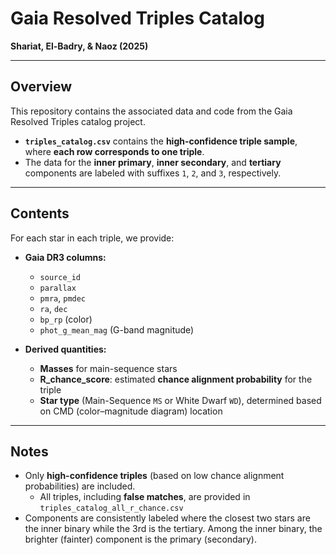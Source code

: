 # Gaia Resolved Triples Catalog  
**Shariat, El-Badry, & Naoz (2025)**

---

## Overview

This repository contains the associated data and code from the Gaia Resolved Triples catalog project.

- **`triples_catalog.csv`** contains the **high-confidence triple sample**, where **each row corresponds to one triple**.
- The data for the **inner primary**, **inner secondary**, and **tertiary** components are labeled with suffixes `1`, `2`, and `3`, respectively.

---

## Contents

For each star in each triple, we provide:
- **Gaia DR3 columns:**
  - `source_id`
  - `parallax`
  - `pmra`, `pmdec`
  - `ra`, `dec`
  - `bp_rp` (color)
  - `phot_g_mean_mag` (G-band magnitude)

- **Derived quantities:**
  - **Masses** for main-sequence stars
  - **R_chance_score**: estimated **chance alignment probability** for the triple
  - **Star type** (Main-Sequence `MS` or White Dwarf `WD`), determined based on CMD (color–magnitude diagram) location

---

## Notes

- Only **high-confidence triples** (based on low chance alignment probabilities) are included.
  - All triples, including **false matches**, are provided in `triples_catalog_all_r_chance.csv`
- Components are consistently labeled where the closest two stars are the inner binary while the 3rd is the tertiary. Among the inner binary, the brighter (fainter) component is the primary (secondary).
